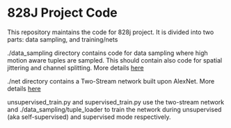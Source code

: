 # 828J Project Code

This repository maintains the code for 828j project. It is divided into two parts: data sampling, and training/nets

./data_sampling directory contains code for data sampling where high motion aware tuples are sampled. This should contain also code for spatial jittering and channel splitting. More details [here](https://github.com/ahmdtaha/828j/blob/master/data_sampling/readme.md)

./net directory contains a Two-Stream network built upon AlexNet. More details [here](https://github.com/ahmdtaha/828j/blob/master/nets/readme.md)

unsupervised\_train.py and supervised\_train.py use the two-stream network and ./data_sampling/tuple_loader to train the network during unsupervised (aka self-supervised) and supervised mode respectively.


